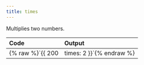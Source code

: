 ```yaml
---
title: times
---
```


Multiplies two numbers.

| Code                                                   | Output             |
|:-------------------------------------------------------|:-------------------|
| {% raw %}`{{ 200 | times: 2 }}`{% endraw %}     | `400` |
